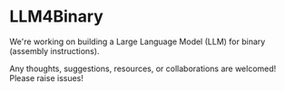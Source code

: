# LLM4Binary

We're working on building a Large Language Model (LLM) for binary (assembly instructions). 

Any thoughts, suggestions, resources, or collaborations are welcomed! Please raise issues!

